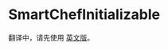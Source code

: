 # SmartChefInitializable

翻译中，请先使用 [英文版](https://docs.pancakeswap.finance/governance/syrup-pools/smartchefinitializable)。
